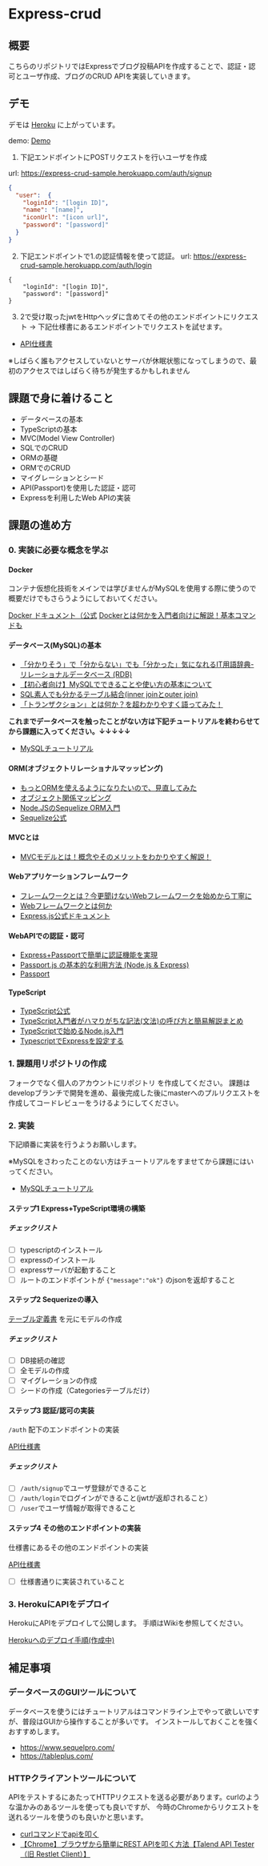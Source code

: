 # Express-crud

## 概要

こちらのリポジトリではExpressでブログ投稿APIを作成することで、認証・認可とユーザ作成、ブログのCRUD APIを実装していきます。

## デモ

デモは [Heroku](https://www.heroku.com) に上がっています。

demo: [Demo](https://express-crud-sample.herokuapp.com/)

1. 下記エンドポイントにPOSTリクエストを行いユーザを作成

url: https://express-crud-sample.herokuapp.com/auth/signup
```json
{
  "user":  {
    "loginId": "[login ID]",
    "name": "[name]",
    "iconUrl": "[icon url]",
    "password": "[password]"
  }
}
```

2. 下記エンドポイントで1.の認証情報を使って認証。
url: https://express-crud-sample.herokuapp.com/auth/login
```
{
    "loginId": "[login ID]",
    "password": "[password]"
}
```

3. 2で受け取ったjwtをHttpヘッダに含めてその他のエンドポイントにリクエスト
→ 下記仕様書にあるエンドポイントでリクエストを試せます。

- [API仕様書](https://github.com/version-1/express-crud/wiki/API%E4%BB%95%E6%A7%98%E6%9B%B8)

※しばらく誰もアクセスしていないとサーバが休眠状態になってしまうので、最初のアクセスではしばらく待ちが発生するかもしれません

## 課題で身に着けること

- データベースの基本
- TypeScriptの基本
- MVC(Model View Controller)
- SQLでのCRUD
- ORMの基礎
- ORMでのCRUD
- マイグレーションとシード
- API(Passport)を使用した認証・認可
- Expressを利用したWeb APIの実装

## 課題の進め方

### 0. 実装に必要な概念を学ぶ

#### Docker

コンテナ仮想化技術をメインでは学びませんがMySQLを使用する際に使うので概要だけでもさらうようにしておいてください。

[Docker ドキュメント（公式](https://docs.docker.com/get-started/overview/)
[Dockerとは何かを入門者向けに解説！基本コマンドも](https://udemy.benesse.co.jp/development/web/docker.html)

#### データベース(MySQL)の基本

- [「分かりそう」で「分からない」でも「分かった」気になれるIT用語辞典-リレーショナルデータベース (RDB)](https://wa3.i-3-i.info/word11770.html) 
- [【初心者向け】MySQLでできることや使い方の基本について](https://www.atoone.co.jp/column/10114/)
- [SQL素人でも分かるテーブル結合(inner joinとouter join)](https://qiita.com/naoki_mochizuki/items/3fda1ad6594c11d7b43c)
- [「トランザクション」とは何か？を超わかりやすく語ってみた！](https://qiita.com/zd6ir7/items/6568b6c3efc5d6a13865)

**これまでデータベースを触ったことがない方は下記チュートリアルを終わらせてから課題に入ってください。↓↓↓↓↓**

- [MySQLチュートリアル](https://github.com/version-1/express-crud/wiki/MySQL%E3%83%81%E3%83%A5%E3%83%BC%E3%83%88%E3%83%AA%E3%82%A2%E3%83%AB)

#### ORM(オブジェクトリレーショナルマッッピング)

- [もっとORMを使えるようになりたいので、見直してみた](https://qiita.com/niisan-tokyo/items/156eb35c6eeaf07b9b65)
- [オブジェクト関係マッピング](https://qiita.com/yk-nakamura/items/acd071f16cda844579b9)
- [Node.JSのSequelize ORM入門](https://qiita.com/markusveeyola/items/64875c9507d5fa32884e)
- [Sequelize公式](https://sequelize.org/v5/manual/getting-started.html)

#### MVCとは

- [MVCモデルとは！概念やそのメリットをわかりやすく解説！](https://www.geekly.co.jp/column/cat-technology/1911_040/)

#### Webアプリケーションフレームワーク

- [フレームワークとは？今更聞けないWebフレームワークを始めから丁寧に](https://blog.codecamp.jp/web_framework)
- [Webフレームワークとは何か](https://postd.cc/what-is-a-web-framework/)
- [Express.js公式ドキュメント](https://expressjs.com/ja/)

#### WebAPIでの認証・認可

- [Express+Passportで簡単に認証機能を実現](https://qiita.com/papi_tokei/items/9b852774114ebc7a6255)
- [Passport.js の基本的な利用方法 (Node.js & Express)](https://qiita.com/tuneyukkie/items/b1bc2a26cfb7c480e56b)
- [Passport](http://www.passportjs.org/docs/)

#### TypeScript

- [TypeScript公式](https://www.typescriptlang.org/docs/home.html)
- [TypeScript入門者がハマりがちな記法(文法)の呼び方と簡易解説まとめ](https://qiita.com/gutchom/items/bb740deb3100684b82a6)
- [TypeScriptで始めるNode.js入門](https://ics.media/entry/4682/)
- [TypescriptでExpressを設定する](https://qiita.com/kubocchi/items/0e9bf6ee9eab98905d77)


### 1. 課題用リポジトリの作成

フォークでなく個人のアカウントにリポジトリ を作成してください。
課題はdevelopブランチで開発を進め、最後完成した後にmasterへのプルリクエストを作成してコードレビューをうけるようにしてください。


### 2. 実装

下記順番に実装を行うようお願いします。

※MySQLをさわったことのない方はチュートリアルをすませてから課題にはいってください。
- [MySQLチュートリアル](https://github.com/version-1/express-crud/wiki/MySQL%E3%83%81%E3%83%A5%E3%83%BC%E3%83%88%E3%83%AA%E3%82%A2%E3%83%AB)

#### ステップ1 Express+TypeScript環境の構築

#####  チェックリスト

- [ ] typescriptのインストール
- [ ] expressのインストール
- [ ] expressサーバが起動すること
- [ ] ルートのエンドポイントが `{"message":"ok"}` のjsonを返却すること

#### ステップ2 Sequerizeの導入

[テーブル定義書](https://github.com/version-1/ws-0700-express-crud/wiki/%E3%83%86%E3%83%BC%E3%83%96%E3%83%AB%E5%AE%9A%E7%BE%A9%E6%9B%B8) を元にモデルの作成


#####  チェックリスト

- [ ] DB接続の確認
- [ ] 全モデルの作成
- [ ] マイグレーションの作成
- [ ] シードの作成（Categoriesテーブルだけ）

#### ステップ3 認証/認可の実装

`/auth` 配下のエンドポイントの実装

[API仕様書](https://github.com/version-1/express-crud/wiki/API%E4%BB%95%E6%A7%98%E6%9B%B8)

#####  チェックリスト

- [ ] `/auth/signup`でユーザ登録ができること
- [ ] `/auth/login`でログインができること(jwtが返却されること）
- [ ] `/user`でユーザ情報が取得できること

#### ステップ4 その他のエンドポイントの実装

仕様書にあるその他のエンドポイントの実装

[API仕様書](https://github.com/version-1/express-crud/wiki/API%E4%BB%95%E6%A7%98%E6%9B%B8)

- [ ] 仕様書通りに実装されていること

### 3. HerokuにAPIをデプロイ

HerokuにAPIをデプロイして公開します。
手順はWikiを参照してください。

[Herokuへのデプロイ手順(作成中)](https://github.com/version-1/express-crud/wiki/Heroku%E3%81%B8%E3%81%AE%E3%83%87%E3%83%97%E3%83%AD%E3%82%A4)

## 補足事項

### データベースのGUIツールについて

データベースを使うにはチュートリアルはコマンドライン上でやって欲しいですが、普段はGUIから操作することが多いです。
インストールしておくことを強くおすすめします。

- https://www.sequelpro.com/
- https://tableplus.com/

### HTTPクライアントツールについて

APIをテストするにあたってHTTPリクエストを送る必要があります。curlのような温かみのあるツールを使っても良いですが、
今時のChromeからリクエストを送れるツールを使うのも良いかと思います。

- [curlコマンドでapiを叩く](https://qiita.com/bunty/items/758425773b2239feb9a7)
- [【Chrome】ブラウザから簡単にREST APIを叩く方法【Talend API Tester（旧 Restlet Client）】](https://katblog.manadream.net/index.php/2019/02/11/rest-api-from-restlet-client/)
